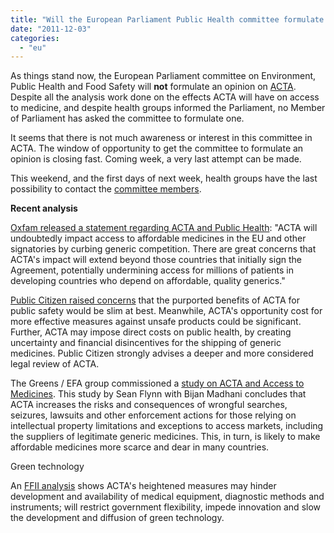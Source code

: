 ```yaml
---
title: "Will the European Parliament Public Health committee formulate an opinion on ACTA?"
date: "2011-12-03"
categories: 
  - "eu"
---
```


As things stand now, the European Parliament committee on Environment, Public Health and Food Safety will **not** formulate an opinion on [ACTA](http://www.europarl.europa.eu/oeil/popups/ficheprocedure.do?id=592498). Despite all the analysis work done on the effects ACTA will have on access to medicine, and despite health groups informed the Parliament, no Member of Parliament has asked the committee to formulate one.

It seems that there is not much awareness or interest in this committee in ACTA. The window of opportunity to get the committee to formulate an opinion is closing fast. Coming week, a very last attempt can be made.

This weekend, and the first days of next week, health groups have the last possibility to contact the [committee members](http://www.europarl.europa.eu/committees/en/ENVI/members.html).

**Recent analysis**

[Oxfam released a statement regarding ACTA and Public Health](http://www.oxfamsol.be/fr/IMG/pdf/Oxfam_ACTA_analysis_FINAL.pdf): "ACTA will undoubtedly impact access to affordable medicines in the EU and other signatories by curbing generic competition. There are great concerns that ACTA's impact will extend beyond those countries that initially sign the Agreement, potentially undermining access for millions of patients in developing countries who depend on affordable, quality generics."

[Public Citizen raised concerns](http://www.citizen.org/documents/Letter-to-Members-of-the-Committee-on-Legal-Affairs-on-the-ACTA.pdf) that the purported benefits of ACTA for public safety would be slim at best. Meanwhile, ACTA's opportunity cost for more effective measures against unsafe products could be significant. Further, ACTA may impose direct costs on public health, by creating uncertainty and financial disincentives for the shipping of generic medicines. Public Citizen strongly advises a deeper and more considered legal review of ACTA.

The Greens / EFA group commissioned a [study on ACTA and Access to Medicines](http://rfc.act-on-acta.eu/access-to-medicines). This study by Sean Flynn with Bijan Madhani concludes that ACTA increases the risks and consequences of wrongful searches, seizures, lawsuits and other enforcement actions for those relying on intellectual property limitations and exceptions to access markets, including the suppliers of legitimate generic medicines. This, in turn, is likely to make affordable medicines more scarce and dear in many countries.

Green technology

An [FFII analysis](http://acta.ffii.org/?p=675) shows ACTA's heightened measures may hinder development and availability of medical equipment, diagnostic methods and instruments; will restrict government flexibility, impede innovation and slow the development and diffusion of green technology.
